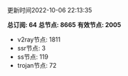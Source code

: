 更新时间2022-10-06 22:13:35

**总订阅: 64**
**总节点: 8665**
**有效节点: 2005**
- v2ray节点: 1811
- ssr节点: 3
- ss节点: 119
- trojan节点: 72
